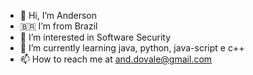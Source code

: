 - 👋 Hi, I’m Anderson
- 🇧🇷   I’m from Brazil
- 👀 I’m interested in Software Security
- 🌱 I’m currently learning java, python, java-script e c++
- 📫 How to reach me at and.dovale@gmail.com 

